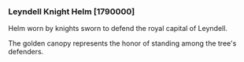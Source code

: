 ### Leyndell Knight Helm [1790000]

Helm worn by knights sworn to defend the royal capital of Leyndell.

The golden canopy represents the honor of standing among the tree's defenders.